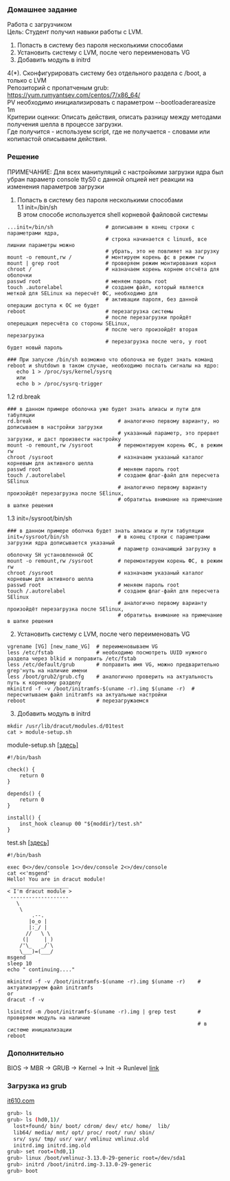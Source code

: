 ### Домашнее задание
Работа с загрузчиком  
Цель: Студент получил навыки работы с LVM.  
1. Попасть в систему без пароля несколькими способами  
2. Установить систему с LVM, после чего переименовать VG  
3. Добавить модуль в initrd  

4(*). Сконфигурировать систему без отдельного раздела с /boot, а только с LVM  
Репозиторий с пропатченым grub: https://yum.rumyantsev.com/centos/7/x86_64/  
PV необходимо инициализировать с параметром --bootloaderareasize 1m   
Критерии оценки: Описать действия, описать разницу между методами получения шелла в процессе загрузки.  
Где получится - используем script, где не получается - словами или копипастой описываем действия.  

### Решение
ПРИМЕЧАНИЕ: Для всех манипуляций с настройкими загрузки ядра был убран параметр console ttyS0 c данной опцией нет реакции на изменения параметров загрузки  

1. Попасть в систему без пароля несколькими способами   
1.1 init=/bin/sh   
В этом способе используется shell корневой файловой системы     
```
...init=/bin/sh                 # дописываем в конец строки с параметрами ядра, 
                                # строка начинается с linux6, все лишнии параметры можно
                                # убрать, это не повлияет на загрузку
mount -o remount,rw /           # монтируем корень фс в режим rw
mount | grep root               # проверяем режим монтирования корня
chroot /                        # назначаем корень корнем отсчёта для оболочки
passwd root                     # меняем пароль root
touch .autorelabel              # создаем файл, который является меткой для SELinux на пересчёт ФС, необходимо для 
                                # активации пароля, без данной операции доступа к ОС не будет
reboot                          # перезагрузка системы
                                # после перезагрузки пройдёт оперецация пересчёта со стороны SELinux,
                                # после чего произойдёт вторая перезагрузка
                                # перезагрузка после чего, у root будет новый пароль

### При запуске /bin/sh возможно что оболочка не будет знать команд reboot и shutdown в таком случае, необходимо послать сигналы на ядро:
   echo 1 > /proc/sys/kernel/sysrq
   или
   echo b > /proc/sysrq-trigger
```
 
 

1.2 rd.break   
```
### в данном примере оболочка уже будет знать алиасы и пути для табуляции
rd.break                            # аналогично первому варианту, но дописываем в настройки загрузки 
                                    # указанный параметр, это прервет загрузки, и даст произвести настройку
mount -o remount,rw /sysroot        # перемонтируем корень ФС, в режим rw
chroot /sysroot                     # назначаем указаный каталог корневым для активного шелла
passwd root                         # меняем пароль root
touch /.autorelabel                 # создаем флаг-файл для пересчета SElinux
                                    # аналогично первому варианту произойдёт перезагрузка после SElinux,
                                    # обратитьь внимание на примечание в шапке решения
```


1.3 init=/sysroot/bin/sh    
```
### в данном примере оболчка будет знать алиасы и пути табуляции
init=/sysroot/bin/sh                # в конец строки с параметрами загрузки ядра дописывается указаный 
                                    # параметр означающий загрузку в оболочку SH установленной ОС
mount -o remount,rw /sysroot        # перемонтируем корень ФС, в режим rw
chroot /sysroot                     # назначаем указаный каталог корневым для активного шелла
passwd root                         # меняем пароль root
touch /.autorelabel                 # создаем флаг-файл для пересчета SElinux
                                    # аналогично первому варианту произойдёт перезагрузка после SElinux,
                                    # обратитьь внимание на примечание в шапке решения
```


2. Установить систему с LVM, после чего переименовать VG     
```
vgrename [VG] [new_name_VG]  # переименовываем VG  
less /etc/fstab              # необходимо посмотреть UUID нужного раздела через blkid и поправить /etc/fstab 
less /etc/default/grub       # поправить имя VG, можно предварительно  grep'нуть на наличие имени 
less /boot/grub2/grub.cfg    # аналогично проверить на актуальность путь к корневому разделу
mkinitrd -f -v /boot/initramfs-$(uname -r).img $(uname -r)  # пересчитываем файл initramfs на актуальные настройки
reboot                       # перезагружаемся
```

3. Добавить модуль в initrd    
```
mkdir /usr/lib/dracut/modules.d/01test 
cat > module-setup.sh
```
module-setup.sh [[здесь]](https://github.com/dbudakov/6.grub/blob/master/file/module-setup.sh)  
```
#!/bin/bash

check() {
    return 0
}

depends() {
    return 0
}

install() {
    inst_hook cleanup 00 "${moddir}/test.sh"        
}
```
test.sh  [[здесь]](https://github.com/dbudakov/6.grub/blob/master/file/test.sh)  
```
#!/bin/bash

exec 0<>/dev/console 1<>/dev/console 2<>/dev/console
cat <<'msgend'
Hello! You are in dracut module!
 ___________________
< I'm dracut module >
 -------------------
   \
    \
        .--.
       |o_o |
       |:_/ |
      //   \ \
     (|     | )
    /'\_   _/`\
    \___)=(___/
msgend
sleep 10
echo " continuing...."
```
```
mkinitrd -f -v /boot/initramfs-$(uname -r).img $(uname -r)    # актуализируем файл initramfs  
or  
dracut -f -v  

lsinitrd -m /boot/initramfs-$(uname -r).img | grep test       # проверяем модуль на наличие 
                                                              # в системе инициализации
reboot  
```

### Дополнительно
BIOS -> MBR -> GRUB -> Kernel -> Init -> Runlevel  [link](https://habr.com/ru/post/113350/)   

### Загрузка из grub
[it610.com](https://www.linux.com/training-tutorials/how-rescue-non-booting-grub-2-linux/)  

```sh
grub> ls
grub> ls (hd0,1)/
  lost+found/ bin/ boot/ cdrom/ dev/ etc/ home/  lib/
  lib64/ media/ mnt/ opt/ proc/ root/ run/ sbin/ 
  srv/ sys/ tmp/ usr/ var/ vmlinuz vmlinuz.old 
  initrd.img initrd.img.old
grub> set root=(hd0,1)
grub> linux /boot/vmlinuz-3.13.0-29-generic root=/dev/sda1
grub> initrd /boot/initrd.img-3.13.0-29-generic
grub> boot
```
